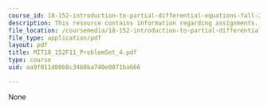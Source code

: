 ```yaml
---
course_id: 18-152-introduction-to-partial-differential-equations-fall-2011
description: This resource contains information regarding assignments.
file_location: /coursemedia/18-152-introduction-to-partial-differential-equations-fall-2011/aa9f011d80b8c34b8ba740e0871ba666_MIT18_152F11_ProblemSet_4.pdf
file_type: application/pdf
layout: pdf
title: MIT18_152F11_ProblemSet_4.pdf
type: course
uid: aa9f011d80b8c34b8ba740e0871ba666

---
```

None